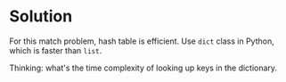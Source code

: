 # Solution

For this match problem, hash table is efficient. Use `dict` class in Python, which is faster than `list`.

Thinking: what's the time complexity of looking up keys in the dictionary.

